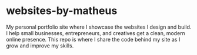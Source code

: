 # websites-by-matheus
My personal portfolio site where I showcase the websites I design and build. I help small businesses, entrepreneurs, and creatives get a clean, modern online presence. This repo is where I share the code behind my site as I grow and improve my skills.

